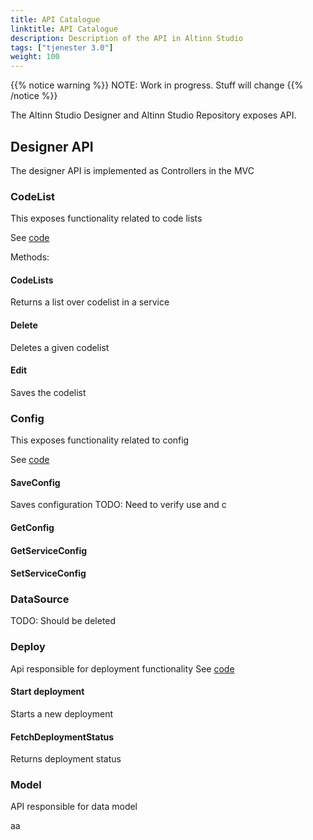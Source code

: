 ```yaml
---
title: API Catalogue
linktitle: API Catalogue
description: Description of the API in Altinn Studio
tags: ["tjenester 3.0"]
weight: 100
---
```

{{% notice warning %}}
NOTE: Work in progress. Stuff will change
{{% /notice %}}


The Altinn Studio Designer and Altinn Studio Repository exposes API.

## Designer API
The designer API is implemented as Controllers in the MVC 


### CodeList
This exposes functionality related to code lists

See [code](https://github.com/Altinn/altinn-studio/blob/master/src/AltinnCore/Designer/Controllers/CodelistController.cs)

Methods:

#### CodeLists
Returns a list over codelist in a service

#### Delete
Deletes a given codelist

#### Edit
Saves the codelist


### Config
This exposes functionality related to config

See [code](https://github.com/Altinn/altinn-studio/blob/master/src/AltinnCore/Designer/Controllers/ConfigController.cs)

#### SaveConfig
Saves configuration
TODO: Need to verify use and c

#### GetConfig

#### GetServiceConfig


####  SetServiceConfig

### DataSource
TODO: Should be deleted

### Deploy
Api responsible for deployment functionality
See [code](https://github.com/Altinn/altinn-studio/blob/master/src/AltinnCore/Designer/Controllers/DeployController.cs)

#### Start deployment
Starts a new deployment


#### FetchDeploymentStatus

Returns deployment status


### Model
API responsible for data model


aa







